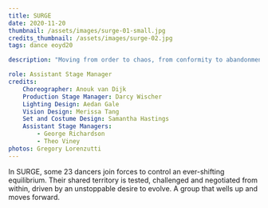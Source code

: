 ```yaml
---
title: SURGE
date: 2020-11-20
thumbnail: /assets/images/surge-01-small.jpg
credits_thumbnail: /assets/images/surge-02.jpg
tags: dance eoyd20

description: "Moving from order to chaos, from conformity to abandonment"

role: Assistant Stage Manager
credits:
    Choreographer: Anouk van Dijk
    Production Stage Manager: Darcy Wischer
    Lighting Design: Aedan Gale
    Vision Design: Merissa Tang
    Set and Costume Design: Samantha Hastings
    Assistant Stage Managers: 
        - George Richardson
        - Theo Viney
photos: Gregory Lorenzutti
---
```


In SURGE, some 23 dancers join forces to control an ever-shifting equilibrium. Their shared territory is tested, challenged and negotiated from within, driven by an unstoppable desire to evolve. A group that wells up and moves forward.